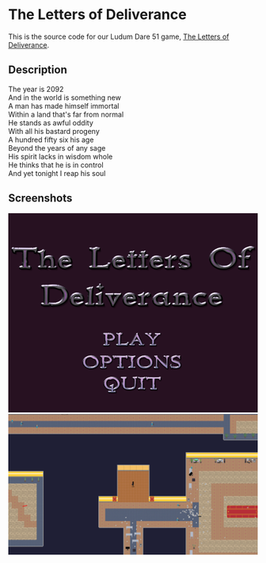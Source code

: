 # The Letters of Deliverance

This is the source code for our Ludum Dare 51 game, [The Letters of Deliverance](https://ldj.am/$300764).

## Description

The year is 2092<br>
And in the world is something new<br>
A man has made himself immortal<br>
Within a land that's far from normal<br>
He stands as awful oddity<br>
With all his bastard progeny<br>
A hundred fifty six his age<br>
Beyond the years of any sage<br>
His spirit lacks in wisdom whole<br>
He thinks that he is in control<br>
And yet tonight I reap his soul

## Screenshots

![Title](/Screenshots/Title.png)
![Gameplay](/Screenshots/Level.png)
